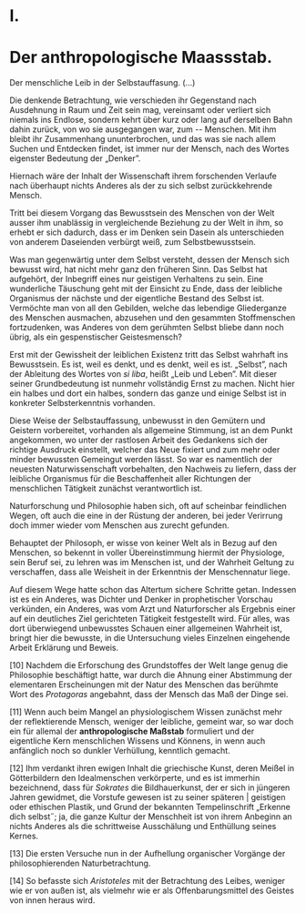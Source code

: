 # I.

# Der anthropologische Maassstab.

Der menschliche Leib in der Selbstauffasung. (...)

Die denkende Betrachtung, wie verschieden ihr Gegenstand
nach Ausdehnung in Raum und Zeit sein mag,
vereinsamt oder verliert sich niemals ins Endlose, sondern
kehrt über kurz oder lang auf derselben Bahn dahin
zurück, von wo sie ausgegangen war, zum -- Menschen.
Mit ihm bleibt ihr Zusammenhang ununterbrochen, und
das was sie nach allem Suchen und Entdecken findet, ist
immer nur der Mensch, nach des Wortes eigenster Bedeutung
der „Denker”.

Hiernach wäre der Inhalt der Wissenschaft ihrem
forschenden Verlaufe nach überhaupt nichts Anderes als
der zu sich selbst zurückkehrende Mensch.

Tritt bei diesem Vorgang das Bewusstsein des Menschen
von der Welt ausser ihm unablässig in vergleichende
Beziehung zu der Welt in ihm, so erhebt er sich dadurch,
dass er im Denken sein Dasein als unterschieden von anderem
Daseienden verbürgt weiß, zum Selbstbewusstsein.

Was man gegenwärtig unter dem Selbst versteht,
dessen der Mensch sich bewusst wird, hat nicht mehr
ganz den früheren Sinn. Das Selbst hat aufgehört, der
Inbegriff eines nur geistigen Verhaltens zu sein. Eine
wunderliche Täuschung geht mit der Einsicht zu Ende,
dass der leibliche Organismus der nächste und der eigentliche
Bestand des Selbst ist. Vermöchte man von all den
Gebilden, welche das lebendige Gliederganze des Menschen
ausmachen, abzusehen und den gesammten Stoffmenschen
fortzudenken, was Anderes von dem gerühmten Selbst bliebe
dann noch übrig, als ein gespenstischer Geistesmensch?

Erst mit der Gewissheit der leiblichen Existenz tritt
das Selbst wahrhaft ins Bewusstsein. Es ist, weil es denkt,
und es denkt, weil es ist. „Selbst”, nach der Ableitung
des Wortes von *si liba*, heißt „Leib und Leben”. Mit
dieser seiner Grundbedeutung ist nunmehr vollständig Ernst
zu machen. Nicht hier ein halbes und dort ein halbes,
sondern das ganze und einige Selbst ist in konkreter Selbsterkenntnis
vorhanden.

Diese Weise der Selbstauffassung, unbewusst in den
Gemütern und Geistern vorbereitet, vorhanden als allgemeine
Stimmung, ist an dem Punkt angekommen, wo unter
der rastlosen Arbeit des Gedankens sich der richtige
Ausdruck einstellt, welcher das Neue fixiert und zum mehr
oder minder bewussten Gemeingut werden lässt. So war
es namentlich der neuesten Naturwissenschaft vorbehalten,
den Nachweis zu liefern, dass der leibliche Organismus
für die Beschaffenheit aller Richtungen der menschlichen
Tätigkeit zunächst verantwortlich ist.

Naturforschung und Philosophie haben sich, oft auf
scheinbar feindlichen Wegen, oft auch die eine in der
Rüstung der anderen, bei jeder Verirrung doch immer
wieder vom Menschen aus zurecht gefunden.

Behauptet der Philosoph, er wisse von keiner Welt
als in Bezug auf den Menschen, so bekennt in voller
Übereinstimmung hiermit der Physiologe, sein Beruf sei,
zu lehren was im Menschen ist, und der Wahrheit Geltung
zu verschaffen, dass alle Weisheit in der Erkenntnis der
Menschennatur liege.

Auf diesem Wege hatte schon das Altertum sichere
Schritte getan. Indessen ist es ein Anderes, was Dichter
und Denker in prophetischer Vorschau verkünden, ein Anderes,
was vom Arzt und Naturforscher als Ergebnis einer
auf ein deutliches Ziel gerichteten Tätigkeit festgestellt
wird. Für alles, was dort überwiegend unbewusstes Schauen
einer allgemeinen Wahrheit ist, bringt hier die bewusste,
in die Untersuchung vieles Einzelnen eingehende Arbeit
Erklärung und Beweis.

[10] Nachdem die Erforschung des Grundstoffes der Welt
lange genug die Philosophie beschäftigt hatte, war durch
die Ahnung einer Abstimmung der elementaren Erscheinungen
mit der Natur des Menschen das berühmte Wort
des *Protagoras* angebahnt, dass der Mensch das Maß
der Dinge sei.

[11] Wenn auch beim Mangel an physiologischem Wissen zunächst
mehr der reflektierende Mensch, weniger der leibliche,
gemeint war, so war doch ein für allemal der **anthropologische
Maßstab** formuliert und der eigentliche
Kern menschlichen Wissens und Könnens, in wenn auch
anfänglich noch so dunkler Verhüllung, kenntlich gemacht.

[12] Ihm verdankt ihren ewigen Inhalt die griechische
Kunst, deren Meißel in Götterbildern den Idealmenschen
verkörperte, und es ist immerhin bezeichnend, dass für
*Sokrates* die Bildhauerkunst, der er sich in jüngeren Jahren
gewidmet, die Vorstufe gewesen ist zu seiner späteren |
geistigen oder ethischen Plastik, und Grund der bekannten
Tempelinschrift „Erkenne dich selbst˝; ja, die ganze Kultur
der Menschheit ist von ihrem Anbeginn an nichts Anderes
als die schrittweise Ausschälung und Enthüllung
seines Kernes.

[13] Die ersten Versuche nun in der Aufhellung organischer
Vorgänge der philosophierenden Naturbetrachtung.

[14] So befasste sich *Aristoteles* mit der Betrachtung des
Leibes, weniger wie er von außen ist, als vielmehr wie er
als Offenbarungsmittel des Geistes von innen heraus wird.
